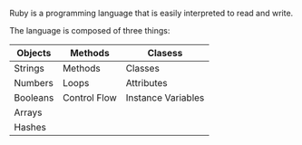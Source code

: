 Ruby is a programming language that is easily interpreted to read and write.

The language is composed of three things:

Objects | Methods | Clasess
------- | ------- | -------
Strings | Methods | Classes
Numbers | Loops		| Attributes
Booleans | Control Flow | Instance Variables
Arrays |
Hashes |

